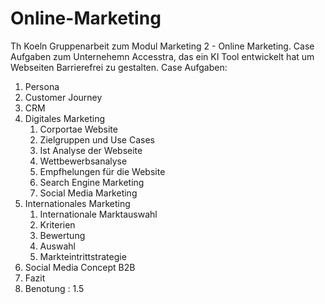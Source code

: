 # Online-Marketing

Th Koeln Gruppenarbeit zum Modul Marketing 2 - Online Marketing. Case Aufgaben zum Unternehemn Accesstra, das ein KI Tool entwickelt hat um Webseiten Barrierefrei zu gestalten.
Case Aufgaben:
1. Persona
2. Customer Journey
3. CRM
4. Digitales Marketing
   1. Corportae Website
   2. Zielgruppen und Use Cases
   3. Ist Analyse der Webseite
   4. Wettbewerbsanalyse
   5. Empfhelungen für die Website
   6. Search Engine Marketing
   7. Social Media Marketing
5. Internationales Marketing
   1. Internationale Marktauswahl
   2. Kriterien
   3. Bewertung
   4. Auswahl
   5. Markteintrittstrategie
6. Social Media Concept B2B
7. Fazit
8. Benotung : 1.5
